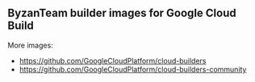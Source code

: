 ## ByzanTeam builder images for Google Cloud Build

More images:
- https://github.com/GoogleCloudPlatform/cloud-builders
- https://github.com/GoogleCloudPlatform/cloud-builders-community
